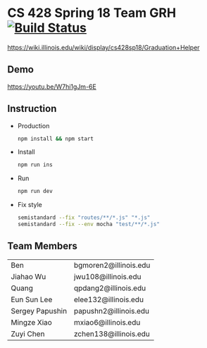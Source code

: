 # CS 428 Spring 18 Team GRH [![Build Status](https://travis-ci.com/mxiao6/cs428grh.svg?token=29NdwAZchaFq7Q2StmqM&branch=master)](https://travis-ci.com/mxiao6/cs428grh)

https://wiki.illinois.edu/wiki/display/cs428sp18/Graduation+Helper

## Demo
https://youtu.be/W7hi1gJm-6E

## Instruction

* Production
  ```bash
  npm install && npm start
  ```

* Install
  ```bash
  npm run ins
  ```

* Run
  ```bash
  npm run dev
  ```
  
* Fix style
  ```bash
  semistandard --fix "routes/**/*.js" "*.js"
  semistandard --fix --env mocha "test/**/*.js"
  ```

## Team Members
<table>
	<tr>
		<td>Ben</td>
		<td>bgmoren2@illinois.edu</td>
	</tr>
	<tr>
		<td>Jiahao Wu</td>
		<td>jwu108@illinois.edu</td>
	</tr>
	<tr>
		<td>Quang</td>
		<td>qpdang2@illinois.edu</td>
	</tr>
	<tr>
		<td>Eun Sun Lee</td>
		<td>elee132@illinois.edu</td>
	</tr>
	<tr>
		<td>Sergey Papushin</td>
		<td>papushn2@illinois.edu</td>
	</tr>
	<tr>
		<td>Mingze Xiao</td>
		<td>mxiao6@illinois.edu</td>
	</tr>
	<tr>
		<td>Zuyi Chen</td>
		<td>zchen138@illinois.edu</td>
	</tr>	
</table>